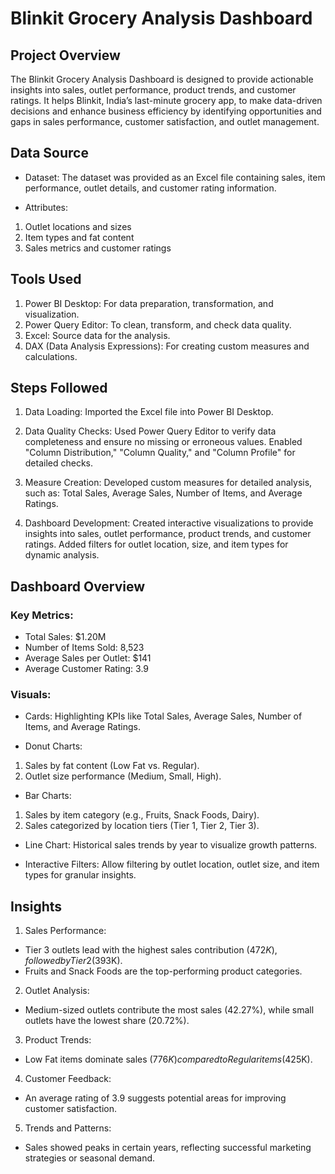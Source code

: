 # Blinkit Grocery Analysis Dashboard
## Project Overview
The Blinkit Grocery Analysis Dashboard is designed to provide actionable insights into sales, outlet performance, product trends, and customer ratings. It helps Blinkit, India’s last-minute grocery app, to make data-driven decisions and enhance business efficiency by identifying opportunities and gaps in sales performance, customer satisfaction, and outlet management.

## Data Source
 - Dataset: The dataset was provided as an Excel file containing sales, item performance, outlet details, and customer rating information.
   
 - Attributes:
1. Outlet locations and sizes
2. Item types and fat content
3. Sales metrics and customer ratings
   
## Tools Used
1. Power BI Desktop: For data preparation, transformation, and visualization.
2. Power Query Editor: To clean, transform, and check data quality.
3. Excel: Source data for the analysis.
4. DAX (Data Analysis Expressions): For creating custom measures and calculations.

## Steps Followed
1. Data Loading:
Imported the Excel file into Power BI Desktop.

2. Data Quality Checks:
Used Power Query Editor to verify data completeness and ensure no missing or erroneous values.
Enabled "Column Distribution," "Column Quality," and "Column Profile" for detailed checks.

3. Measure Creation:
Developed custom measures for detailed analysis, such as:
Total Sales, Average Sales, Number of Items, and Average Ratings.

4. Dashboard Development:
Created interactive visualizations to provide insights into sales, outlet performance, product trends, and customer ratings.
Added filters for outlet location, size, and item types for dynamic analysis.

## Dashboard Overview
### Key Metrics: 
 - Total Sales: $1.20M
 - Number of Items Sold: 8,523
 - Average Sales per Outlet: $141
 - Average Customer Rating: 3.9
   
### Visuals:
 - Cards:
Highlighting KPIs like Total Sales, Average Sales, Number of Items, and Average Ratings.

 - Donut Charts:
 1. Sales by fat content (Low Fat vs. Regular).
 2. Outlet size performance (Medium, Small, High).

 - Bar Charts:
 1. Sales by item category (e.g., Fruits, Snack Foods, Dairy).
 2. Sales categorized by location tiers (Tier 1, Tier 2, Tier 3).

 - Line Chart:
 Historical sales trends by year to visualize growth patterns.
 
 - Interactive Filters:
Allow filtering by outlet location, outlet size, and item types for granular insights.

## Insights

1. Sales Performance:
 - Tier 3 outlets lead with the highest sales contribution ($472K), followed by Tier 2 ($393K).
 - Fruits and Snack Foods are the top-performing product categories.

2. Outlet Analysis:
 - Medium-sized outlets contribute the most sales (42.27%), while small outlets have the lowest share (20.72%).

3. Product Trends:
 - Low Fat items dominate sales ($776K) compared to Regular items ($425K).
   
4. Customer Feedback:
 - An average rating of 3.9 suggests potential areas for improving customer satisfaction.
   
5. Trends and Patterns:
 - Sales showed peaks in certain years, reflecting successful marketing strategies or seasonal demand.


